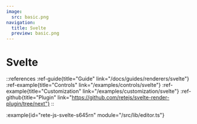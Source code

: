 ```yaml
---
image:
  src: basic.png
navigation:
  title: Svelte
  preview: basic.png
---
```


# Svelte

::references
:ref-guide{title="Guide" link="/docs/guides/renderers/svelte"}
:ref-example{title="Controls" link="/examples/controls/svelte"}
:ref-example{title="Customization" link="/examples/customization/svelte"}
:ref-github{title="Plugin" link="https://github.com/retejs/svelte-render-plugin/tree/next"}
::


:example{id="rete-js-svelte-s645rn" module="/src/lib/editor.ts"}
